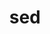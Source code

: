 ---
title: "sed"
layout: cache
categories: [package, develop-2025-03-23]
meta: {"compilers": ["apple-clang@=16.0.0", "gcc@=10.5.0", "gcc@=11.1.0", "gcc@=11.4.0", "gcc@=12.4.0", "gcc@=13.3.0", "gcc@=7.5.0", "oneapi@=2024.2.1"], "num_specs": 11, "num_specs_by_stack": {"aws-pcluster-neoverse_v1": 1, "aws-pcluster-x86_64_v4": 2, "data-vis-sdk": 1, "developer-tools-aarch64-linux-gnu": 1, "developer-tools-darwin": 1, "developer-tools-x86_64_v3-linux-gnu": 1, "e4s": 1, "e4s-neoverse-v2": 1, "e4s-oneapi": 1, "e4s-rocm-external": 1, "hep": 1, "radiuss": 1, "root": 11}, "oss": ["amzn2", "centos7", "rhel8", "sequoia", "ubuntu18.04", "ubuntu20.04", "ubuntu22.04"], "platforms": ["darwin", "linux"], "stacks": ["aws-pcluster-neoverse_v1", "aws-pcluster-x86_64_v4", "data-vis-sdk", "developer-tools-aarch64-linux-gnu", "developer-tools-darwin", "developer-tools-x86_64_v3-linux-gnu", "e4s", "e4s-neoverse-v2", "e4s-oneapi", "e4s-rocm-external", "hep", "radiuss", "root"], "targets": ["aarch64", "neoverse_v1", "neoverse_v2", "x86_64_v3", "x86_64_v4"], "versions": ["4.9"]}
spec_details: [{"compiler": "gcc@=13.3.0", "hash": "6ir7okt6lbam6p2w3pyvr2ill4vmkspz", "os": "rhel8", "platform": "linux", "size": "-", "stacks": ["developer-tools-aarch64-linux-gnu", "root"], "target": "aarch64", "variants": ["build_system=autotools"], "versions": ["4.9"]}, {"compiler": "oneapi@=2024.2.1", "hash": "agmtubgx4lzltuoy2mjihwn25ajdhgzo", "os": "ubuntu22.04", "platform": "linux", "size": "-", "stacks": ["e4s-oneapi", "root"], "target": "x86_64_v3", "variants": ["build_system=autotools"], "versions": ["4.9"]}, {"compiler": "apple-clang@=16.0.0", "hash": "dyobfuiu5y572az5wnoiwgg5khrvgafb", "os": "sequoia", "platform": "darwin", "size": "-", "stacks": ["developer-tools-darwin", "root"], "target": "aarch64", "variants": ["build_system=autotools"], "versions": ["4.9"]}, {"compiler": "gcc@=12.4.0", "hash": "gkg35zprwyhbpqgg6fhl5v5efmepxzuk", "os": "amzn2", "platform": "linux", "size": "-", "stacks": ["aws-pcluster-x86_64_v4", "root"], "target": "x86_64_v4", "variants": ["build_system=autotools"], "versions": ["4.9"]}, {"compiler": "gcc@=12.4.0", "hash": "lvmjwo3cmq2gryqqumghpcosjdfotxz3", "os": "amzn2", "platform": "linux", "size": "-", "stacks": ["aws-pcluster-neoverse_v1", "root"], "target": "neoverse_v1", "variants": ["build_system=autotools"], "versions": ["4.9"]}, {"compiler": "gcc@=7.5.0", "hash": "n4nw3y3zbw7sqnhhcdbjor2wbdgxe2ul", "os": "ubuntu18.04", "platform": "linux", "size": "-", "stacks": ["radiuss", "root"], "target": "x86_64_v3", "variants": ["build_system=autotools"], "versions": ["4.9"]}, {"compiler": "gcc@=12.4.0", "hash": "okfpx5cah64tminoh7cdktmvetmg7tek", "os": "amzn2", "platform": "linux", "size": "-", "stacks": ["aws-pcluster-x86_64_v4", "root"], "target": "x86_64_v3", "variants": ["build_system=autotools"], "versions": ["4.9"]}, {"compiler": "gcc@=11.4.0", "hash": "re5zsbjxxpoch4how2qz3vqzqzkvo56h", "os": "ubuntu22.04", "platform": "linux", "size": "-", "stacks": ["e4s-neoverse-v2", "root"], "target": "neoverse_v2", "variants": ["build_system=autotools"], "versions": ["4.9"]}, {"compiler": "gcc@=11.4.0", "hash": "ub66wo2jidzw6oulgliqcq627d6m3yyl", "os": "ubuntu22.04", "platform": "linux", "size": "-", "stacks": ["e4s", "e4s-rocm-external", "hep", "root"], "target": "x86_64_v3", "variants": ["build_system=autotools"], "versions": ["4.9"]}, {"compiler": "gcc@=11.1.0", "hash": "vbfg5a33lhqai5zjnimxgf2aeuuw4t46", "os": "ubuntu20.04", "platform": "linux", "size": "-", "stacks": ["data-vis-sdk", "root"], "target": "x86_64_v3", "variants": ["build_system=autotools"], "versions": ["4.9"]}, {"compiler": "gcc@=10.5.0", "hash": "whps77i6ymw2fpvhyvamakdtwxzrcnfn", "os": "centos7", "platform": "linux", "size": "-", "stacks": ["developer-tools-x86_64_v3-linux-gnu", "root"], "target": "x86_64_v3", "variants": ["build_system=autotools"], "versions": ["4.9"]}]
---